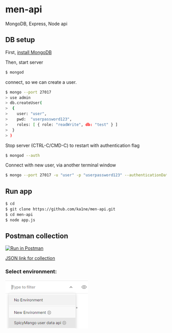 # men-api

MongoDB, Express, Node api

## DB setup

First, [install MongoDB](https://docs.mongodb.com/manual/administration/install-community/)  

Then, start server

```bash
$ mongod
```

connect, so we can create a user.

```bash
$ mongo --port 27017
> use admin
> db.createUser(
>  {
>    user: "user",
>    pwd:  "userpassword123",
>    roles: [ { role: "readWrite", db: "test" } ]
>  }
> )
```

Stop server (CTRL-C/CMD-C) to restart with authentication flag
```bash
$ mongod --auth
```

Connect with new user, via another terminal window

```bash
$ mongo --port 27017 -u "user" -p "userpassword123" --authenticationDatabase "admin"
```

## Run app

```bash
$ cd
$ git clone https://github.com/ka1ne/men-api.git
$ cd men-api
$ node app.js
```

## Postman collection

[![Run in Postman](https://run.pstmn.io/button.svg)](https://app.getpostman.com/run-collection/12438044-8bfd921f-c3ac-470c-9090-d02ef7a58806?action=collection%2Ffork&collection-url=entityId%3D12438044-8bfd921f-c3ac-470c-9090-d02ef7a58806%26entityType%3Dcollection#?env%5BSpicyMango%20user%20data%20api%5D=W3sia2V5IjoidXNlcklkIiwidmFsdWUiOiIiLCJlbmFibGVkIjp0cnVlLCJ0eXBlIjoidGV4dCJ9XQ==)

[JSON link for collection](https://www.getpostman.com/collections/28f48e2b5b14fbcf328c)  

### Select environment:  
![Environment selection, use SpicyMango user data api](/img/environ.png "Environment selection, use SpicyMango user data api")
